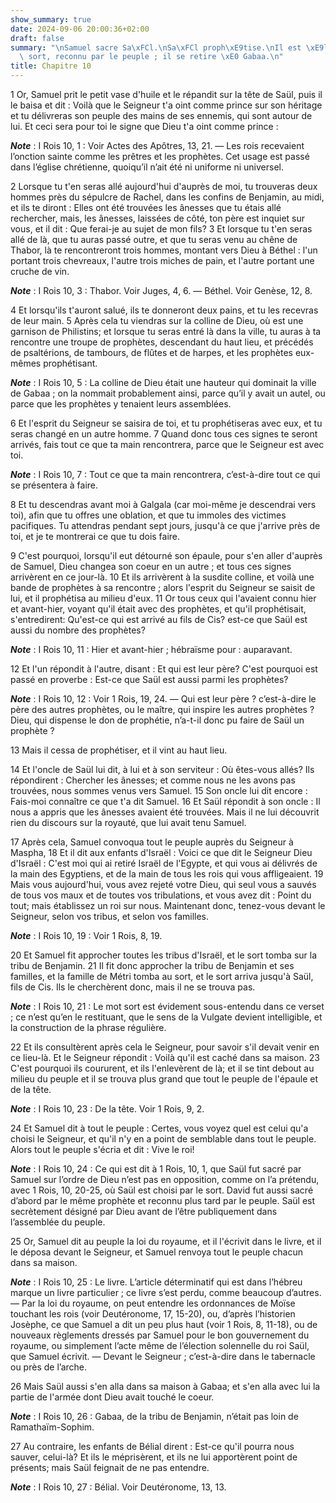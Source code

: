 ```yaml
---
show_summary: true
date: 2024-09-06 20:00:36+02:00
draft: false
summary: "\nSamuel sacre Sa\xFCl.\nSa\xFCl proph\xE9tise.\nIl est \xE9lu roi par le\
  \ sort, reconnu par le peuple ; il se retire \xE0 Gabaa.\n"
title: Chapitre 10
---
```





1 Or, Samuel prit le petit vase d'huile et le répandit sur la tête de Saül, puis il le baisa et dit : Voilà que le Seigneur t'a oint comme prince sur son héritage et tu délivreras son peuple des mains de ses ennemis, qui sont autour de lui. Et ceci sera pour toi le signe que Dieu t'a oint comme prince :

***Note*** :  I Rois 10, 1 : Voir Actes des Apôtres, 13, 21. ― Les rois recevaient l’onction sainte comme les prêtres et les prophètes. Cet usage est passé dans l’église chrétienne, quoiqu’il n’ait été ni uniforme ni universel.

2 Lorsque tu t'en seras allé aujourd'hui d'auprès de moi, tu trouveras deux hommes près du sépulcre de Rachel, dans les confins de Benjamin, au midi, et ils te diront : Elles ont été trouvées les ânesses que tu étais allé rechercher, mais, les ânesses, laissées de côté, ton père est inquiet sur vous, et il dit : Que ferai-je au sujet de mon fils? 3 Et lorsque tu t'en seras allé de là, que tu auras passé outre, et que tu seras venu au chêne de Thabor, là te rencontreront trois hommes, montant vers Dieu à Béthel : l'un portant trois chevreaux, l'autre trois miches de pain, et l'autre portant une cruche de vin.

***Note*** :  I Rois 10, 3 : Thabor. Voir Juges, 4, 6. ― Béthel. Voir Genèse, 12, 8.

4 Et lorsqu'ils t'auront salué, ils te donneront deux pains, et tu les recevras de leur main. 5 Après cela tu viendras sur la colline de Dieu, où est une garnison de Philistins; et lorsque tu seras entré là dans la ville, tu auras à ta rencontre une troupe de prophètes, descendant du haut lieu, et précédés de psaltérions, de tambours, de flûtes et de harpes, et les prophètes eux-mêmes prophétisant.

***Note*** :  I Rois 10, 5 : La colline de Dieu était une hauteur qui dominait la ville de Gabaa ; on la nommait probablement ainsi, parce qu’il y avait un autel, ou parce que les prophètes y tenaient leurs assemblées.

6 Et l'esprit du Seigneur se saisira de toi, et tu prophétiseras avec eux, et tu seras changé en un autre homme. 7 Quand donc tous ces signes te seront arrivés, fais tout ce que ta main rencontrera, parce que le Seigneur est avec toi.

***Note*** :  I Rois 10, 7 : Tout ce que ta main rencontrera, c’est-à-dire tout ce qui se présentera à faire.

8 Et tu descendras avant moi à Galgala (car moi-même je descendrai vers toi), afin que tu offres une oblation, et que tu immoles des victimes pacifiques. Tu attendras pendant sept jours, jusqu'à ce que j'arrive près de toi, et je te montrerai ce que tu dois faire.


9 C'est pourquoi, lorsqu'il eut détourné son épaule, pour s'en aller d'auprès de Samuel, Dieu changea son coeur en un autre ; et tous ces signes arrivèrent en ce jour-là. 10 Et ils arrivèrent à la susdite colline, et voilà une bande de prophètes à sa rencontre ; alors l'esprit du Seigneur se saisit de lui, et il prophétisa au milieu d'eux. 11 Or tous ceux qui l'avaient connu hier et avant-hier, voyant qu'il était avec des prophètes, et qu'il prophétisait, s'entredirent: Qu'est-ce qui est arrivé au fils de Cis? est-ce que Saül est aussi du nombre des prophètes?

***Note*** :  I Rois 10, 11 : Hier et avant-hier ; hébraïsme pour : auparavant.

12 Et l'un répondit à l'autre, disant : Et qui est leur père? C'est pourquoi est passé en proverbe : Est-ce que Saül est aussi parmi les prophètes?

***Note*** :  I Rois 10, 12 : Voir 1 Rois, 19, 24. ― Qui est leur père ? c’est-à-dire le père des autres prophètes, ou le maître, qui inspire les autres prophètes ? Dieu, qui dispense le don de prophétie, n’a-t-il donc pu faire de Saül un prophète ?

13 Mais il cessa de prophétiser, et il vint au haut lieu.


14 Et l'oncle de Saül lui dit, à lui et à son serviteur : Où êtes-vous allés? Ils répondirent : Chercher les ânesses; et comme nous ne les avons pas trouvées, nous sommes venus vers Samuel. 15 Son oncle lui dit encore : Fais-moi connaître ce que t'a dit Samuel. 16 Et Saül répondit à son oncle : Il nous a appris que les ânesses avaient été trouvées. Mais il ne lui découvrit rien du discours sur la royauté, que lui avait tenu Samuel.


17 Après cela, Samuel convoqua tout le peuple auprès du Seigneur à Maspha, 18 Et il dit aux enfants d'Israël : Voici ce que dit le Seigneur Dieu d'Israël : C'est moi qui ai retiré Israël de l'Egypte, et qui vous ai délivrés de la main des Egyptiens, et de la main de tous les rois qui vous affligeaient. 19 Mais vous aujourd'hui, vous avez rejeté votre Dieu, qui seul vous a sauvés de tous vos maux et de toutes vos tribulations, et vous avez dit : Point du tout; mais établissez un roi sur nous. Maintenant donc, tenez-vous devant le Seigneur, selon vos tribus, et selon vos familles.

***Note*** :  I Rois 10, 19 : Voir 1 Rois, 8, 19.


20 Et Samuel fit approcher toutes les tribus d'Israël, et le sort tomba sur la tribu de Benjamin. 21 Il fit donc approcher la tribu de Benjamin et ses familles, et la famille de Métri tomba au sort, et le sort arriva jusqu'à Saül, fils de Cis. Ils le cherchèrent donc, mais il ne se trouva pas.

***Note*** :  I Rois 10, 21 : Le mot sort est évidement sous-entendu dans ce verset ; ce n’est qu’en le restituant, que le sens de la Vulgate devient intelligible, et la construction de la phrase régulière.

22 Et ils consultèrent après cela le Seigneur, pour savoir s'il devait venir en ce lieu-là. Et le Seigneur répondit : Voilà qu'il est caché dans sa maison. 23 C'est pourquoi ils coururent, et ils l'enlevèrent de là; et il se tint debout au milieu du peuple et il se trouva plus grand que tout le peuple de l'épaule et de la tête.

***Note*** :  I Rois 10, 23 : De la tête. Voir 1 Rois, 9, 2.

24 Et Samuel dit à tout le peuple : Certes, vous voyez quel est celui qu'a choisi le Seigneur, et qu'il n'y en a point de semblable dans tout le peuple. Alors tout le peuple s'écria et dit : Vive le roi!

***Note*** :  I Rois 10, 24 : Ce qui est dit à 1 Rois, 10, 1, que Saül fut sacré par Samuel sur l’ordre de Dieu n’est pas en opposition, comme on l’a prétendu, avec 1 Rois, 10, 20-25, où Saül est choisi par le sort. David fut aussi sacré d’abord par le même prophète et reconnu plus tard par le peuple. Saül est secrètement désigné par Dieu avant de l’être publiquement dans l’assemblée du peuple.


25 Or, Samuel dit au peuple la loi du royaume, et il l'écrivit dans le livre, et il le déposa devant le Seigneur, et Samuel renvoya tout le peuple chacun dans sa maison.

***Note*** :  I Rois 10, 25 : Le livre. L’article déterminatif qui est dans l’hébreu marque un livre particulier ; ce livre s’est perdu, comme beaucoup d’autres. ― Par la loi du royaume, on peut entendre les ordonnances de Moïse touchant les rois (voir Deutéronome, 17, 15-20), ou, d’après l’historien Josèphe, ce que Samuel a dit un peu plus haut (voir 1 Rois, 8, 11-18), ou de nouveaux règlements dressés par Samuel pour le bon gouvernement du royaume, ou simplement l’acte même de l’élection solennelle du roi Saül, que Samuel écrivit. ― Devant le Seigneur ; c’est-à-dire dans le tabernacle ou près de l’arche.


26 Mais Saül aussi s'en alla dans sa maison à Gabaa; et s'en alla avec lui la partie de l'armée dont Dieu avait touché le coeur.

***Note*** :  I Rois 10, 26 : Gabaa, de la tribu de Benjamin, n’était pas loin de Ramathaïm-Sophim.

27 Au contraire, les enfants de Bélial dirent : Est-ce qu'il pourra nous sauver, celui-là? Et ils le méprisèrent, et ils ne lui apportèrent point de présents; mais Saül feignait de ne pas entendre.

***Note*** :  I Rois 10, 27 : Bélial. Voir Deutéronome, 13, 13.

